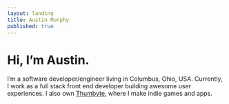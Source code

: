 ```yaml
---
layout: landing
title: Austin Murphy
published: true
---
```


# Hi, I’m Austin.

I’m a software developer/engineer living in Columbus, Ohio, USA. Currently, I work as a full stack front end developer building awesome user experiences. I also own [Thumbyte](http://www.thumbyte.com), where I make indie games and apps.

